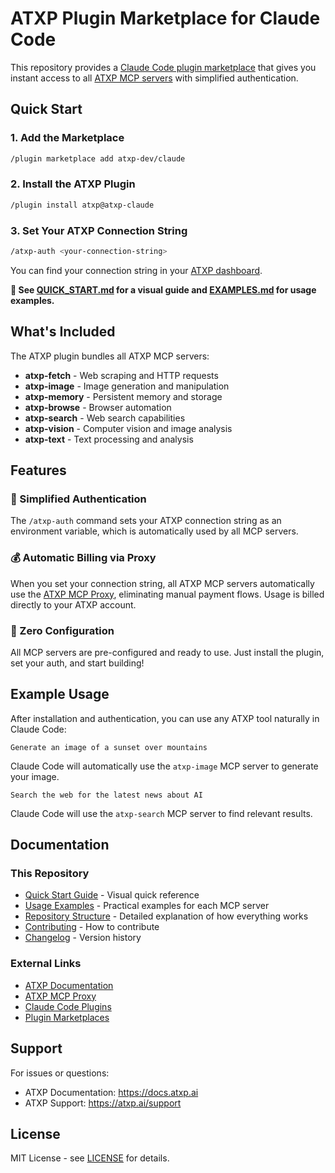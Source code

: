 # ATXP Plugin Marketplace for Claude Code

This repository provides a [Claude Code plugin marketplace](https://docs.claude.com/en/docs/claude-code/plugins) that gives you instant access to all [ATXP MCP servers](https://docs.atxp.ai/atxp) with simplified authentication.

## Quick Start

### 1. Add the Marketplace

```bash
/plugin marketplace add atxp-dev/claude
```

### 2. Install the ATXP Plugin

```bash
/plugin install atxp@atxp-claude
```

### 3. Set Your ATXP Connection String

```bash
/atxp-auth <your-connection-string>
```

You can find your connection string in your [ATXP dashboard](https://atxp.ai).

**📖 See [QUICK_START.md](QUICK_START.md) for a visual guide and [EXAMPLES.md](EXAMPLES.md) for usage examples.**

## What's Included

The ATXP plugin bundles all ATXP MCP servers:

- **atxp-fetch** - Web scraping and HTTP requests
- **atxp-image** - Image generation and manipulation
- **atxp-memory** - Persistent memory and storage
- **atxp-browse** - Browser automation
- **atxp-search** - Web search capabilities
- **atxp-vision** - Computer vision and image analysis
- **atxp-text** - Text processing and analysis

## Features

### 🔐 Simplified Authentication

The `/atxp-auth` command sets your ATXP connection string as an environment variable, which is automatically used by all MCP servers.

### 💰 Automatic Billing via Proxy

When you set your connection string, all ATXP MCP servers automatically use the [ATXP MCP Proxy](https://docs.atxp.ai/proxy), eliminating manual payment flows. Usage is billed directly to your ATXP account.

### 🚀 Zero Configuration

All MCP servers are pre-configured and ready to use. Just install the plugin, set your auth, and start building!

## Example Usage

After installation and authentication, you can use any ATXP tool naturally in Claude Code:

```
Generate an image of a sunset over mountains
```

Claude Code will automatically use the `atxp-image` MCP server to generate your image.

```
Search the web for the latest news about AI
```

Claude Code will use the `atxp-search` MCP server to find relevant results.

## Documentation

### This Repository
- [Quick Start Guide](QUICK_START.md) - Visual quick reference
- [Usage Examples](EXAMPLES.md) - Practical examples for each MCP server
- [Repository Structure](STRUCTURE.md) - Detailed explanation of how everything works
- [Contributing](CONTRIBUTING.md) - How to contribute
- [Changelog](CHANGELOG.md) - Version history

### External Links
- [ATXP Documentation](https://docs.atxp.ai/atxp)
- [ATXP MCP Proxy](https://docs.atxp.ai/proxy)
- [Claude Code Plugins](https://docs.claude.com/en/docs/claude-code/plugins)
- [Plugin Marketplaces](https://docs.claude.com/en/docs/claude-code/plugin-marketplaces)

## Support

For issues or questions:
- ATXP Documentation: https://docs.atxp.ai
- ATXP Support: https://atxp.ai/support

## License

MIT License - see [LICENSE](LICENSE) for details.

